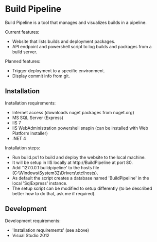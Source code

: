 Build Pipeline
==============

Build Pipeline is a tool that manages and visualizes builds in a pipeline.

Current features:
- Website that lists builds and deployment packages.
- API endpoint and powershell script to log builds and packages
  from a build server.

Planned features:
- Trigger deployment to a specific environment.
- Display commit info from git.


Installation
------------
Installation requirements:
- Internet access (downloads nuget packages from nuget.org)
- MS SQL Server (Express)
- IIS 7
- IIS WebAdministration powershell snapin
  (can be installed with Web Platform Installer)
- .NET 4

Installation steps:
- Run build.ps1 to build and deploy the website to the local machine.
- It will be setup in IIS locally at http://BuildPipeline at port 80.
- Add '127.0.0.1    buildpipeline' to the hosts file
  (C:\Windows\System32\Drivers\etc\hosts).
- As default the script creates a database named 'BuildPipeline'
  in the local 'SqlExpress' instance.
- The setup script can be modified to setup differently
  (to be described better how to do that, ask me if required).


Development
-----------
Development requirements:
- 'Installation requirements' (see above)
- Visual Studio 2012
